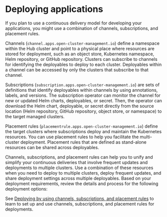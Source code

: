 # Deploying applications

If you plan to use a continuous delivery model for developing your applications, you might use a combination of channels, subscriptions, and placement rules.

Channels (`channel.apps.open-cluster-management.io`) define a namespace within the Hub cluster and point to a physical place where resources are stored for deployment, such as an object store, Kubernetes namespace, Helm repository, or GitHub repository. Clusters can subscribe to channels for identifying the deployables to deploy to each cluster. Deployables within a channel can be accessed by only the clusters that subscribe to that channel.

Subscriptions (`subscription.apps.open-cluster-management.io`) are sets of definitions that identify deployables within channels by using annotations, labels, and versions. The subscription operator can monitor the channel for new or updated Helm charts, deployables, or secret. Then, the operator can download the Helm chart, deployable, or secret directly from the source location (Helm repository, GitHub repository, object store, or namespace) to the target managed clusters.

Placement rules (`placementrule.apps.open-cluster-management.io`) define the target clusters where subscriptions deploy and maintain the Kubernetes resources. You can use placement rules to help you facilitate the multi-cluster deployment. Placement rules that are defined as stand-alone resources can be shared across deployables.

Channels, subscriptions, and placement rules can help you to unify and simplify your continuous deliveries that involve frequent updates and deployments to multiple clusters. Use a combination of these resources when you need to deploy to multiple clusters, deploy frequent updates, and share deployment settings across multiple deployables.
Based on your deployment requirements, review the details and process for the following deployment options:

See [Deploying by using channels, subscriptions, and placement rules](deploying.md) to learn to set up and use channels, subscriptions, and placement rules for deployments.
